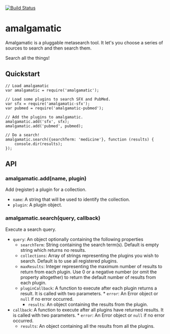 [![Build Status](https://travis-ci.org/ucsf-ckm/amalgamatic.svg?branch=master)](https://travis-ci.org/ucsf-ckm/amalgamatic)

amalgamatic
===========

Amalgamatic is a pluggable metasearch tool. It let's you choose a series of 
sources to search and then search them.

Search all the things!

## Quickstart

````
// Load amalgamatic
var amalgamatic = require('amalgamatic');

// Load some plugins to search SFX and PubMed.
var sfx = require('amalgamatic-sfx');
var pubmed = require('amalgamatic-pubmed');

// Add the plugins to amalgamatic.
amalgamatic.add('sfx', sfx);
amalgamatic.add('pubmed', pubmed);

// Do a search!
amalgamatic.search({searchTerm: 'medicine'}, function (results) {
	console.dir(results);
});
````

## API

### amalgamatic.add(name, plugin)

Add (register) a plugin for a collection.
* `name`: A string that will be used to identify the collection.
* `plugin`: A plugin object.

### amalgamatic.search(query, callback)
 
Execute a search query.
* `query`: An object optionally containing the following properties
    * `searchTerm`: String containing the search term(s). Default is empty string which returns no results.
    * `collections`: Array of strings representing the plugins you wish to search. Default is to use all registered plugins.
    * `maxResults`: Integer representing the maximum number of results to return from each plugin. Use 0 or a negative number (or omit the property altogether) to return the default number of results from each plugin.
    * `pluginCallback`: A function to execute after each plugin returns a result. It is called with two parameters.
    		* `error`: An Error object or `null` if no error occurred.
        * `results`: An object containing the results from the plugin.
* `callback`: A function to execute after all plugins have returned results. It is called with two parameters.
		* `error`: An Error object or `null` if no error occurred.
    * `results`: An object containing all the results from all the plugins.